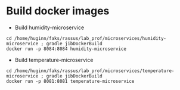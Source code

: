 
# Build docker images

- Build humidity-microservice
```
cd /home/huginn/faks/rassus/lab_prof/microservices/humidity-microservice ; gradle jibDockerBuild
docker run -p 8084:8084 humidity-microservice
```

- Build temperature-microservice
```
cd /home/huginn/faks/rassus/lab_prof/microservices/temperature-microservice ; gradle jibDockerBuild
docker run -p 8081:8081 temperature-microservice
```